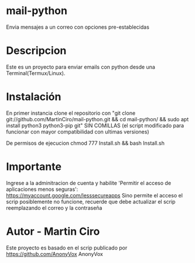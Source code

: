 # mail-python
Envia mensajes a un correo con opciones pre-establecidas

# Descripcion

Este es un proyecto para enviar emails con python desde una Terminal(Termux/Linux).

# Instalación
En primer instancia clone el repositorio con "git clone git://github.com/MartinCiro/mail-python.git && cd mail-python/ && sudo apt install python3 python3-pip git" SIN COMILLAS (el script modificado para funcionar con mayor compatibilidad con ultimas versiones)

De permisos de ejecucion
chmod 777 Install.sh && bash Install.sh

# Importante

Ingrese a la adminitracion de cuenta y habilite 'Permitir el acceso de aplicaciones menos seguras':
https://myaccount.google.com/lesssecureapps
Sino permite el acceso el scrip posiblemente no funcione, recuerde que debe actualizar el scrip reemplazando el correo y la contraseña


# Autor - Martin Ciro

Este proyecto es basado en el scrip publicado por https://github.com/AnonyVox AnonyVox
